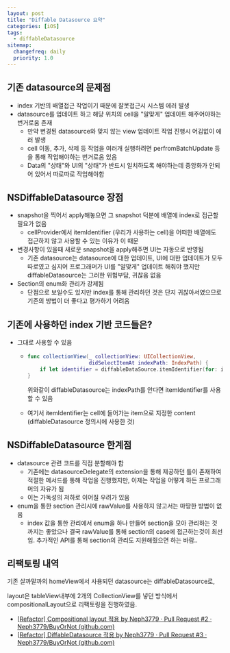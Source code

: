 ```yaml
---
layout: post
title: "Diffable Datasource 요약"
categories: [iOS]
tags: 
  - diffableDatasource
sitemap:
  changefreq: daily
  priority: 1.0
---
```


## 기존 datasource의 문제점

- index 기반의 배열접근 작업이기 때문에 잘못접근시 시스템 에러 발생
- datasource를 업데이트 하고 해당 위치의 cell을 "알맞게" 업데이트 해주어야하는 번거로움 존재
  - 만약 변경된 datasource와 맞지 않는 view 업데이트 작업 진행시 어김없이 에러 발생
  - cell 이동, 추가, 삭제 등 작업을 여러개 실행하려면 perfromBatchUpdate 등을 통해 작업해야하는 번거로움 있음
  - Data의 "상태"와 UI의 "상태"가 반드시 일치하도록 해야하는데 중앙화가 안되어 있어서 따로따로 작업해야함



## NSDiffableDatasource 장점

- snapshot을 찍어서 apply해놓으면 그 snapshot 덕분에 배열에 index로 접근할 필요가 없음
  - cellProvider에서 itemIdentifier (우리가 사용하는 cell)을 어떠한 배열에도 접근하지 않고 사용할 수 있는 이유가 이 때문
- 변경사항이 있을때 새로운 snapshot을 apply해주면 UI는 자동으로 반영됨
  - 기존 datasource는 datasource에 대한 업데이트, UI에 대한 업데이트가 모두 따로였고 심지어 프로그래머가 UI를 "알맞게" 업데이트 해줘야 했지만 diffableDatasource는 그러한 위험부담, 귀찮음 없음
- Section의 enum화 관리가 강제됨
  - 단점으로 보일수도 있지만 index를 통해 관리하던 것은 단지 귀찮아서였으므로 기존의 방법이 더 좋다고 평가하기 어려움



## 기존에 사용하던 index 기반 코드들은?

- 그대로 사용할 수 있음

  - ```swift
    func collectionView(_ collectionView: UICollectionView,
                        didSelectItemAt indexPath: IndexPath) {
        if let identifier = diffableDataSource.itemIdentifier(for: indexPath)
    }
    ```

    위와같이 diffableDatasource는 indexPath를 안다면 itemIdentifier를 사용할 수 있음

  - 여기서 itemIdentifier는 cell에 들어가는 item으로 지정한 content (diffableDatasource 정의시에 사용한 것)



## NSDiffableDatasource 한계점

- datasource 관련 코드를 직접 분할해야 함
  - 기존에는 datasourceDelegate의 extension을 통해 제공하던 틀이 존재하여 적절한 메서드를 통해 작업을 진행했지만, 이제는 작업을 어떻게 하든 프로그래머의 자유가 됨
  - 이는 가독성의 저하로 이어질 우려가 있음
- enum을 통한 section 관리시에 rawValue를 사용하지 않고서는 마땅한 방법이 없음
  - index 값을 통한 관리에서 enum을 하나 만들어 section을 모아 관리하는 것까지는 좋았으나 결국 rawValue를 통해 section의 case에 접근하는것이 최선임. 추가적인 API를 통해 section의 관리도 지원해줬으면 하는 바람..



## 리팩토링 내역

기존 살까말까의 homeView에서 사용되던 datasource는 diffableDatasource로,

layout은 tableView내부에 2개의 CollectionView를 넣던 방식에서 compositionalLayout으로 리팩토링을 진행하였음.

- [[Refactor\] Compositional layout 적용 by Neph3779 · Pull Request #2 · Neph3779/BuyOrNot (github.com)](https://github.com/Neph3779/BuyOrNot/pull/2)
- [[Refactor\] DiffableDatasource 적용 by Neph3779 · Pull Request #3 · Neph3779/BuyOrNot (github.com)](https://github.com/Neph3779/BuyOrNot/pull/3)

